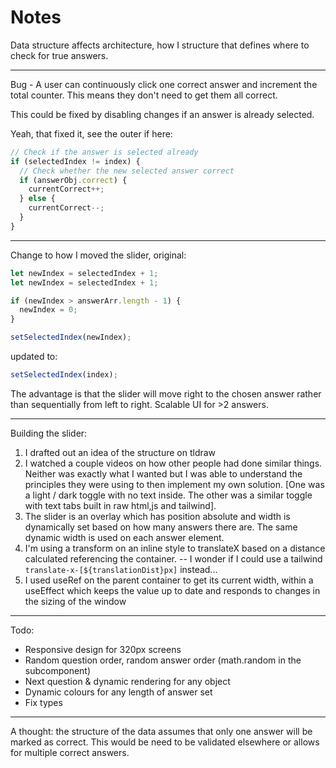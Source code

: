 # Notes

Data structure affects architecture, how I structure that defines where to check for true answers.

---

Bug - A user can continuously click one correct answer and increment the total counter. This means they don't need to get them all correct.

This could be fixed by disabling changes if an answer is already selected.

Yeah, that fixed it, see the outer if here:

```ts
// Check if the answer is selected already
if (selectedIndex != index) {
  // Check whether the new selected answer correct
  if (answerObj.correct) {
    currentCorrect++;
  } else {
    currentCorrect--;
  }
}
```

---

Change to how I moved the slider, original:

```ts
let newIndex = selectedIndex + 1;
let newIndex = selectedIndex + 1;

if (newIndex > answerArr.length - 1) {
  newIndex = 0;
}

setSelectedIndex(newIndex);
```

updated to:

```ts
setSelectedIndex(index);
```

The advantage is that the slider will move right to the chosen answer rather than sequentially from left to right. Scalable UI for >2 answers.

---

Building the slider:

1. I drafted out an idea of the structure on tldraw
1. I watched a couple videos on how other people had done similar things. Neither was exactly what I wanted but I was able to understand the principles they were using to then implement my own solution. [One was a light / dark toggle with no text inside. The other was a similar toggle with text tabs built in raw html,js and tailwind].
1. The slider is an overlay which has position absolute and width is dynamically set based on how many answers there are. The same dynamic width is used on each answer element.
1. I'm using a transform on an inline style to translateX based on a distance calculated referencing the container. -- I wonder if I could use a tailwind `translate-x-[${translationDist}px]` instead...
1. I used useRef on the parent container to get its current width, within a useEffect which keeps the value up to date and responds to changes in the sizing of the window

---

Todo:

- Responsive design for 320px screens
- Random question order, random answer order (math.random in the subcomponent)
- Next question & dynamic rendering for any object
- Dynamic colours for any length of answer set
- Fix types

---

A thought: the structure of the data assumes that only one answer will be marked as correct. This would be need to be validated elsewhere or allows for multiple correct answers.
